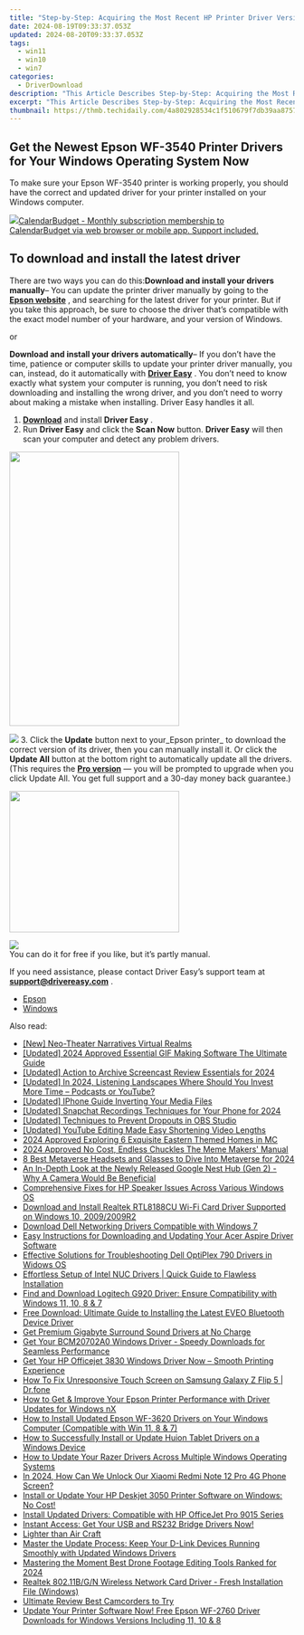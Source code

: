 ```yaml
---
title: "Step-by-Step: Acquiring the Most Recent HP Printer Driver Version for Windows 11"
date: 2024-08-19T09:33:37.053Z
updated: 2024-08-20T09:33:37.053Z
tags:
  - win11
  - win10
  - win7
categories:
  - DriverDownload
description: "This Article Describes Step-by-Step: Acquiring the Most Recent HP Printer Driver Version for Windows 11"
excerpt: "This Article Describes Step-by-Step: Acquiring the Most Recent HP Printer Driver Version for Windows 11"
thumbnail: https://thmb.techidaily.com/4a802928534c1f510679f7db39aa8757031a3947f8786bd477dd4066192a8852.jpg
---
```


## Get the Newest Epson WF-3540 Printer Drivers for Your Windows Operating System Now

To make sure your Epson WF-3540 printer is working properly, you should have the correct and updated driver for your printer installed on your Windows computer.

<!-- affiliate ads begin -->
<a href="https://secure.2checkout.com/order/checkout.php?PRODS=37701530&QTY=1&AFFILIATE=108875&CART=1"><img src="https://secure.avangate.com/images/merchant/6fe0c81e3f9438db11ebbfba6c5ce460/products/copy_cbLogo_with_text_blue.png" border="0">CalendarBudget - Monthly subscription membership to CalendarBudget via web browser or mobile app. Support included. </a>
<!-- affiliate ads end -->
## To download and install the latest driver

There are two ways you can do this:**Download and install your drivers manually**– You can update the printer driver manually by going to the **[Epson website](https://epson.com/usa)** , and searching for the latest driver for your printer. But if you take this approach, be sure to choose the driver that’s compatible with the exact model number of your hardware, and your version of Windows.

or

**Download and install your drivers automatically**– If you don’t have the time, patience or computer skills to update your printer driver manually, you can, instead, do it automatically with **[Driver Easy](https://tools.techidaily.com/drivereasy/download/)** . You don’t need to know exactly what system your computer is running, you don’t need to risk downloading and installing the wrong driver, and you don’t need to worry about making a mistake when installing. Driver Easy handles it all.

1. [**Download**](https://tools.techidaily.com/drivereasy/download/) and install **Driver Easy** .
2. Run **Driver Easy** and click the **Scan Now** button. **Driver Easy**  will then scan your computer and detect any problem drivers.  
<!-- affiliate ads begin -->
<a href="https://zonlipartnershipprogram.pxf.io/c/5597632/1611407/17882" target="_top" id="1611407"><img src="//a.impactradius-go.com/display-ad/17882-1611407" border="0" alt="" width="300" height="485"/></a><img height="0" width="0" src="https://imp.pxf.io/i/5597632/1611407/17882" style="position:absolute;visibility:hidden;" border="0" />
<!-- affiliate ads end -->
![](https://images.drivereasy.com/wp-content/uploads/2018/10/img_5bd0366bd75a4.jpg)
3. Click the **Update**  button next to your_Epson printer_ to download the correct version of its driver, then you can manually install it. Or click the **Update All**  button at the bottom right to automatically update all the drivers. (This requires the **[Pro version](https://tools.techidaily.com/drivereasy/download/)**  — you will be prompted to upgrade when you click Update All. You get full support and a 30-day money back guarantee.)  
<!-- affiliate ads begin -->
<a href="https://godlikehost.sjv.io/c/5597632/1920047/21774" target="_top" id="1920047"><img src="//a.impactradius-go.com/display-ad/21774-1920047" border="0" alt="" width="300" height="250"/></a><img height="0" width="0" src="https://imp.pxf.io/i/5597632/1920047/21774" style="position:absolute;visibility:hidden;" border="0" />
<!-- affiliate ads end -->
![](https://images.drivereasy.com/wp-content/uploads/2018/12/img_5c1a0e338545b.jpg)  
 You can do it for free if you like, but it’s partly manual.

 If you need assistance, please contact Driver Easy’s support team at **[support@drivereasy.com](https://tools.techidaily.com/drivereasy/download/)**  .

* [Epson](https://tools.techidaily.com/drivereasy/download/)
* [Windows](https://tools.techidaily.com/drivereasy/download/)

<ins class="adsbygoogle"
     style="display:block"
     data-ad-format="autorelaxed"
     data-ad-client="ca-pub-7571918770474297"
     data-ad-slot="1223367746"></ins>



<ins class="adsbygoogle"
     style="display:block"
     data-ad-client="ca-pub-7571918770474297"
     data-ad-slot="8358498916"
     data-ad-format="auto"
     data-full-width-responsive="true"></ins>

<span class="atpl-alsoreadstyle">Also read:</span>
<div><ul>
<li><a href="https://extra-skills.techidaily.com/new-neo-theater-narratives-virtual-realms/"><u>[New] Neo-Theater Narratives  Virtual Realms</u></a></li>
<li><a href="https://facebook-video-footage.techidaily.com/updated-2024-approved-essential-gif-making-software-the-ultimate-guide/"><u>[Updated] 2024 Approved  Essential GIF Making Software  The Ultimate Guide</u></a></li>
<li><a href="https://screen-sharing-recording.techidaily.com/updated-action-to-archive-screencast-review-essentials-for-2024/"><u>[Updated] Action to Archive  Screencast Review Essentials for 2024</u></a></li>
<li><a href="https://fox-glue.techidaily.com/updated-in-2024-listening-landscapes-where-should-you-invest-more-time-podcasts-or-youtube/"><u>[Updated] In 2024, Listening Landscapes  Where Should You Invest More Time – Podcasts or YouTube?</u></a></li>
<li><a href="https://extra-approaches.techidaily.com/updated-iphone-guide-inverting-your-media-files/"><u>[Updated] IPhone Guide  Inverting Your Media Files</u></a></li>
<li><a href="https://snapchat-videos.techidaily.com/updated-snapchat-recordings-techniques-for-your-phone-for-2024/"><u>[Updated] Snapchat Recordings  Techniques for Your Phone for 2024</u></a></li>
<li><a href="https://video-screen-grab.techidaily.com/updated-techniques-to-prevent-dropouts-in-obs-studio/"><u>[Updated] Techniques to Prevent Dropouts in OBS Studio</u></a></li>
<li><a href="https://facebook-video-footage.techidaily.com/updated-youtube-editing-made-easy-shortening-video-lengths/"><u>[Updated] YouTube Editing Made Easy  Shortening Video Lengths</u></a></li>
<li><a href="https://screen-capture.techidaily.com/2024-approved-exploring-6-exquisite-eastern-themed-homes-in-mc/"><u>2024 Approved  Exploring 6 Exquisite Eastern Themed Homes in MC</u></a></li>
<li><a href="https://article-files.techidaily.com/2024-approved-no-cost-endless-chuckles-the-meme-makers-manual/"><u>2024 Approved  No Cost, Endless Chuckles  The Meme Makers' Manual</u></a></li>
<li><a href="https://extra-approaches.techidaily.com/8-best-metaverse-headsets-and-glasses-to-dive-into-metaverse-for-2024/"><u>8 Best Metaverse Headsets and Glasses to Dive Into Metaverse for 2024</u></a></li>
<li><a href="https://buynow-help.techidaily.com/an-in-depth-look-at-the-newly-released-google-nest-hub-gen-2-why-a-camera-would-be-beneficial/"><u>An In-Depth Look at the Newly Released Google Nest Hub (Gen 2) - Why A Camera Would Be Beneficial</u></a></li>
<li><a href="https://win-dash.techidaily.com/comprehensive-fixes-for-hp-speaker-issues-across-various-windows-os/"><u>Comprehensive Fixes for HP Speaker Issues Across Various Windows OS</u></a></li>
<li><a href="https://win-dash.techidaily.com/download-and-install-realtek-rtl8188cu-wi-fi-card-driver-supported-on-windows-10-20092009r2/"><u>Download and Install Realtek RTL8188CU Wi-Fi Card Driver Supported on Windows 10, 2009/2009R2</u></a></li>
<li><a href="https://win-dash.techidaily.com/download-dell-networking-drivers-compatible-with-windows-7/"><u>Download Dell Networking Drivers Compatible with Windows 7</u></a></li>
<li><a href="https://win-dash.techidaily.com/easy-instructions-for-downloading-and-updating-your-acer-aspire-driver-software/"><u>Easy Instructions for Downloading and Updating Your Acer Aspire Driver Software</u></a></li>
<li><a href="https://win-dash.techidaily.com/effective-solutions-for-troubleshooting-dell-optiplex-790-drivers-in-widows-os/"><u>Effective Solutions for Troubleshooting Dell OptiPlex 790 Drivers in Widows OS</u></a></li>
<li><a href="https://win-dash.techidaily.com/effortless-setup-of-intel-nuc-drivers-quick-guide-to-flawless-installation/"><u>Effortless Setup of Intel NUC Drivers | Quick Guide to Flawless Installation</u></a></li>
<li><a href="https://win-dash.techidaily.com/find-and-download-logitech-g920-driver-ensure-compatibility-with-windows-11-10-8-and-7/"><u>Find and Download Logitech G920 Driver: Ensure Compatibility with Windows 11, 10, 8 & 7</u></a></li>
<li><a href="https://win-dash.techidaily.com/free-download-ultimate-guide-to-installing-the-latest-eveo-bluetooth-device-driver/"><u>Free Download: Ultimate Guide to Installing the Latest EVEO Bluetooth Device Driver</u></a></li>
<li><a href="https://win-dash.techidaily.com/get-premium-gigabyte-surround-sound-drivers-at-no-charge/"><u>Get Premium Gigabyte Surround Sound Drivers at No Charge</u></a></li>
<li><a href="https://win-dash.techidaily.com/get-your-bcm20702a0-windows-driver-speedy-downloads-for-seamless-performance/"><u>Get Your BCM20702A0 Windows Driver - Speedy Downloads for Seamless Performance</u></a></li>
<li><a href="https://win-dash.techidaily.com/get-your-hp-officejet-3830-windows-driver-now-smooth-printing-experience/"><u>Get Your HP Officejet 3830 Windows Driver Now – Smooth Printing Experience</u></a></li>
<li><a href="https://howto.techidaily.com/how-to-fix-unresponsive-touch-screen-on-samsung-galaxy-z-flip-5-drfone-by-drfone-fix-android-problems-fix-android-problems/"><u>How To Fix Unresponsive Touch Screen on Samsung Galaxy Z Flip 5 | Dr.fone</u></a></li>
<li><a href="https://win-dash.techidaily.com/how-to-get-and-improve-your-epson-printer-performance-with-driver-updates-for-windows-nx/"><u>How to Get & Improve Your Epson Printer Performance with Driver Updates for Windows nX</u></a></li>
<li><a href="https://win-dash.techidaily.com/how-to-install-updated-epson-wf-3620-drivers-on-your-windows-computer-compatible-with-win-11-8-and-7/"><u>How to Install Updated Epson WF-3620 Drivers on Your Windows Computer (Compatible with Win 11, 8 & 7)</u></a></li>
<li><a href="https://win-dash.techidaily.com/how-to-successfully-install-or-update-huion-tablet-drivers-on-a-windows-device/"><u>How to Successfully Install or Update Huion Tablet Drivers on a Windows Device</u></a></li>
<li><a href="https://win-dash.techidaily.com/how-to-update-your-razer-drivers-across-multiple-windows-operating-systems/"><u>How to Update Your Razer Drivers Across Multiple Windows Operating Systems</u></a></li>
<li><a href="https://unlock-android.techidaily.com/in-2024-how-can-we-unlock-our-xiaomi-redmi-note-12-pro-4g-phone-screen-by-drfone-android/"><u>In 2024, How Can We Unlock Our Xiaomi Redmi Note 12 Pro 4G Phone Screen?</u></a></li>
<li><a href="https://win-dash.techidaily.com/1722966658012-install-or-update-your-hp-deskjet-3050-printer-software-on-windows-no-cost/"><u>Install or Update Your HP Deskjet 3050 Printer Software on Windows: No Cost!</u></a></li>
<li><a href="https://win-dash.techidaily.com/install-updated-drivers-compatible-with-hp-officejet-pro-9015-series/"><u>Install Updated Drivers: Compatible with HP OfficeJet Pro 9015 Series</u></a></li>
<li><a href="https://win-dash.techidaily.com/instant-access-get-your-usb-and-rs232-bridge-drivers-now/"><u>Instant Access: Get Your USB and RS232 Bridge Drivers Now!</u></a></li>
<li><a href="https://win-dash.techidaily.com/lighter-than-air-craft/"><u>Lighter than Air Craft</u></a></li>
<li><a href="https://win-dash.techidaily.com/master-the-update-process-keep-your-d-link-devices-running-smoothly-with-updated-windows-drivers/"><u>Master the Update Process: Keep Your D-Link Devices Running Smoothly with Updated Windows Drivers</u></a></li>
<li><a href="https://extra-guidance.techidaily.com/mastering-the-moment-best-drone-footage-editing-tools-ranked-for-2024/"><u>Mastering the Moment  Best Drone Footage Editing Tools Ranked for 2024</u></a></li>
<li><a href="https://win-dash.techidaily.com/realtek-80211bgn-wireless-network-card-driver-fresh-installation-file-windows/"><u>Realtek 802.11B/G/N Wireless Network Card Driver - Fresh Installation File (Windows)</u></a></li>
<li><a href="https://fox-boxes.techidaily.com/ultimate-review-best-camcorders-to-try/"><u>Ultimate Review  Best Camcorders to Try</u></a></li>
<li><a href="https://win-dash.techidaily.com/update-your-printer-software-now-free-epson-wf-2760-driver-downloads-for-windows-versions-including-11-10-and-8/"><u>Update Your Printer Software Now! Free Epson WF-2760 Driver Downloads for Windows Versions Including 11, 10 & 8</u></a></li>
</ul></div>
